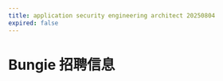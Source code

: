 ```yaml
---
title: application security engineering architect 20250804
expired: false
---
```


# Bungie 招聘信息

<JobPostingTable job-posting-json-path="bungie/data/application-security-engineering-architect-20250804.json" />